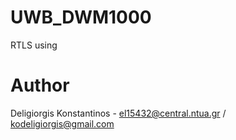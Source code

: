 # UWB_DWM1000 
RTLS using 

# Author 
Deligiorgis Konstantinos - el15432@central.ntua.gr / kodeligiorgis@gmail.com
